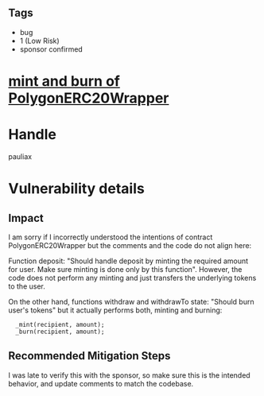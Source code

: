 ## Tags

- bug
- 1 (Low Risk)
- sponsor confirmed

# [mint and burn of PolygonERC20Wrapper](https://github.com/code-423n4/2021-12-amun-findings/issues/275) 

# Handle

pauliax


# Vulnerability details

## Impact
I am sorry if I incorrectly understood the intentions of contract PolygonERC20Wrapper but the comments and the code do not align here:

Function deposit:
  "Should handle deposit by minting the required amount for user. Make sure minting is done only by this function".
However, the code does not perform any minting and just transfers the underlying tokens to the user.

On the other hand, functions withdraw and withdrawTo state:
  "Should burn user's tokens" 
but it actually performs both, minting and burning:
```solidity
  _mint(recipient, amount);
  _burn(recipient, amount);
```

## Recommended Mitigation Steps
I was late to verify this with the sponsor, so make sure this is the intended behavior, and update comments to match the codebase.

